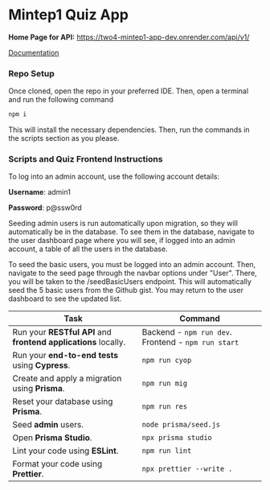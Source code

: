# Mintep1 Quiz App

**Home Page for API:** https://two4-mintep1-app-dev.onrender.com/api/v1/

[Documentation](https://documenter.getpostman.com/view/28760893/2sA3duGt59)

### Repo Setup
Once cloned, open the repo in your preferred IDE. Then, open a terminal and run the following command

```bash
npm i
```

This will install the necessary dependencies. Then, run the commands in the scripts section as you please.


### Scripts and Quiz Frontend Instructions
To log into an admin account, use the following account details:

**Username**: admin1

**Password**: p@ssw0rd

Seeding admin users is run automatically upon migration, so they will automatically be in the database. To see them in the database, navigate to the user dashboard page where you will see, if logged into an admin account, a table of all the users in the database.

To seed the basic users, you must be logged into an admin account. Then, navigate to the seed page through the navbar options under "User". There, you will be taken to the /seedBasicUsers endpoint. This will automatically seed the 5 basic users from the Github gist. You may return to the user dashboard to see the updated list.

| **Task**                                              | **Command**                       |
|-------------------------------------------------------|-----------------------------------|
| Run your **RESTful API** and **frontend applications** locally. | Backend - `npm run dev`. Frontend - `npm run start`                 |
| Run your **end-to-end tests** using **Cypress**.      | `npm run cyop`                |
| Create and apply a migration using **Prisma**.        | `npm run mig`          |
| Reset your database using **Prisma**.                 | `npm run res`        |
| Seed **admin** users.                                 | `node prisma/seed.js`                    |
| Open **Prisma Studio**.                               | `npx prisma studio`               |
| Lint your code using **ESLint**.                      | `npm run lint`                    |
| Format your code using **Prettier**.                  | `npx prettier --write .`          |
